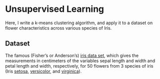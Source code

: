 # Unsupervised Learning

Here, I write a k-means clustering algorithm, and apply it to a dataset on flower characteristics across various species of Iris.

## Dataset

The famous (Fisher’s or Anderson’s) [iris data set](https://archive.ics.uci.edu/ml/datasets/iris), which gives the measurements in centimeters of the variables sepal length and width and petal length and width, respectively, for 50 flowers from  3 species of iris (Iris [setosa](https://en.wikipedia.org/wiki/Iris_setosa), [versicolor](https://en.wikipedia.org/wiki/Iris_versicolor), and [virginica](https://en.wikipedia.org/wiki/Iris_virginica)).